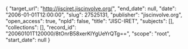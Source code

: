 {
  "target_url": "http://jisciret.jiscinvolve.org/", 
  "end_date": null, 
  "date": "2006-01-01T12:00:00", 
  "slug": 27525131, 
  "publisher": "jiscinvolve.org", 
  "open_access": true, 
  "npld": false, 
  "title": "JISC-IRET", 
  "subjects": [], 
  "collections": [], 
  "record_id": "20060101T120000/8tOnrB58xerKlYgUeYrQTg==", 
  "scope": "root", 
  "start_date": null
}

